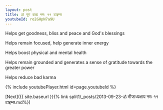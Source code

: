 ```yaml
---
layout: post
title: ॐ युग वाह्य नमः ११ टाइम्स
youtubeId: ro2GHpN7a9U
---
```

 
 
Helps get goodness, bliss and peace and God's blessings
 
Helps remain focused, help generate inner energy 
 
Helps boost physical and mental health 
 
Helps remain grounded and generates a sense of gratitude towards the greater power 
 
Helps reduce bad karma
 
 
 
 


{% include youtubePlayer.html id=page.youtubeId %}
 
[Next]({{ site.baseurl }}{% link  split1/_posts/2013-09-23-ॐ भीजाध्यक्षाय नमः ११ टाइम्स.md%})
 
